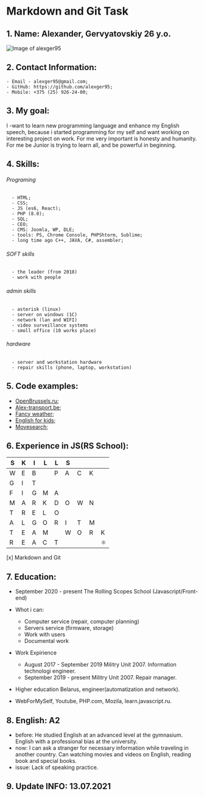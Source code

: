 # Markdown and Git Task

## 1. Name: Alexander, Gervyatovskiy 26 y.o.

![Image of alexger95](https://alexger95.github.io/rsschool-cv/alex.jpg)
  
## 2. Contact Information: 
    - Email - alexger95@gmail.com;
    - GitHub: https://github.com/alexger95;
    - Mobile: +375 (25) 926-24-00;
    
## 3. My goal:
I -want to learn new programming language and enhance my English speech, because i started programming for my self and want working on interesting project on work.
For me very important is honesty and humanity.
For me be Junior is trying to learn all, and be powerful in beginning.

## 4. Skills: 
  ###### Programing
      - HTML;
      - CSS;
      - JS (es6, React);
      - PHP (8.0);
      - SQL;
      - CEO;
      - CMS: Joomla, WP, DLE;
      - tools: PS, Chrome Console, PHPShtorm, Sublime;
      - long time ago C++, JAVA, C#, assembler;
  ###### SOFT skills
      - the leader (from 2018)
      - work with people
  ###### admin skills
      - asterisk (linux)
      - server on windows (1C)
      - network (lan and WIFI)
      - video surveillance systems
      - smoll office (10 works place)
  ###### hardware
      - server and workstation hardware
      - repair skills (phone, laptop, workstation)      


## 5. Code examples: 
* [OpenBrussels.ru](http://openbrussels.ru/);
* [Alex-transport.be](https://www.alex-transport.be/);
* [Fancy weather](https://alexger95-fancy-weather.netlify.app/);
* [English for kids](https://alexger95-english-for-kids.netlify.app/);
* [Movesearch](https://alexger95-movesearch.netlify.app/);

## 6. Experience in JS(RS School): 
| S | K | I | L | L | S |   |   |   |
|---|---|---|---|---|---|---|---|---|
| W | E | B |   | P | A | C | K |   |
| G | I | T |   |   |   |   |   |   |
| F | I | G | M | A |   |   |   |   |
| M | A | R | K | D | O | W | N |   |
| T | R | E | L | O |   |   |   |   |
| A | L | G | O | R | I | T | M |   |
| T | E | A | M |   | W | O | R | K |
| R | E | A | C | T |   |   |   | :atom_symbol: |

[x] Markdown and Git

## 7. Education:
  * September 2020 - present
    The Rolling Scopes School (Javascript/Front-end)  
    
  * Whot i can: 
    * Computer service (repair, computer planning) 
    * Servers service (firmware, storage) 
    * Work with users 
    * Documental work
    
  * Work Expirience
    * August 2017 - September 2019
    Militry Unit 2007. 
    Information technologi engineer.
    * September 2019 - present
    Militry Unit 2007. 
    Repair manager.

  * Higher education Belarus, engineer(automatization and network).
  * WebForMySelf, Youtube, PHP.com, Mozila, learn.javascript.ru.

## 8. English: A2
  * before: 
  He studied English at an advanced level at the gymnasium.
  English with a professional bias at the university.
  * now: 
  I can ask a stranger for necessary information while traveling in another country.
  Can watching movies and videos on English, reading book and special books.
  * issue: 
  Lack of speaking practice.

## 9. Update INFO: 13.07.2021